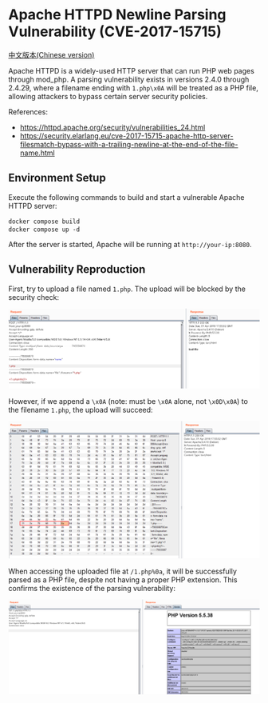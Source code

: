 # Apache HTTPD Newline Parsing Vulnerability (CVE-2017-15715)

[中文版本(Chinese version)](README.zh-cn.md)

Apache HTTPD is a widely-used HTTP server that can run PHP web pages through mod_php. A parsing vulnerability exists in versions 2.4.0 through 2.4.29, where a filename ending with `1.php\x0A` will be treated as a PHP file, allowing attackers to bypass certain server security policies.

References:

- <https://httpd.apache.org/security/vulnerabilities_24.html>
- <https://security.elarlang.eu/cve-2017-15715-apache-http-server-filesmatch-bypass-with-a-trailing-newline-at-the-end-of-the-file-name.html>

## Environment Setup

Execute the following commands to build and start a vulnerable Apache HTTPD server:

```
docker compose build
docker compose up -d
```

After the server is started, Apache will be running at `http://your-ip:8080`.

## Vulnerability Reproduction

First, try to upload a file named `1.php`. The upload will be blocked by the security check:

![Upload blocked by security check](1.png)

However, if we append a `\x0A` (note: must be `\x0A` alone, not `\x0D\x0A`) to the filename `1.php`, the upload will succeed:

![Successful upload with newline character](2.png)

When accessing the uploaded file at `/1.php%0a`, it will be successfully parsed as a PHP file, despite not having a proper PHP extension. This confirms the existence of the parsing vulnerability:

![Successful PHP execution](3.png)
